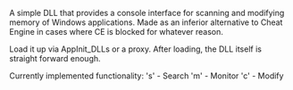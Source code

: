 A simple DLL that provides a console interface for scanning and modifying memory of Windows applications. Made as an inferior alternative to Cheat Engine in cases where CE is blocked for whatever reason.

Load it up via AppInit_DLLs or a proxy. After loading, the DLL itself is straight forward enough.

Currently implemented functionality:
's' - Search
'm' - Monitor
'c' - Modify

